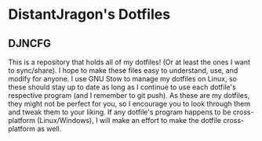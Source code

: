 # DistantJragon's Dotfiles
## DJNCFG

This is a repository that holds all of my dotfiles! (Or at least the ones I want to sync/share). I hope to make these
files easy to understand, use, and modify for anyone. I use GNU Stow to manage my dotfiles on Linux, so these should
stay up to date as long as I continue to use each dotfile's respective program (and I remember to git push). As these
are my dotfiles, they might not be perfect for you, so I encourage you to look through them and tweak them to your
liking. If any dotfile's program happens to be cross-platform (Linux/Windows), I will make an effort to make the dotfile
cross-platform as well.

